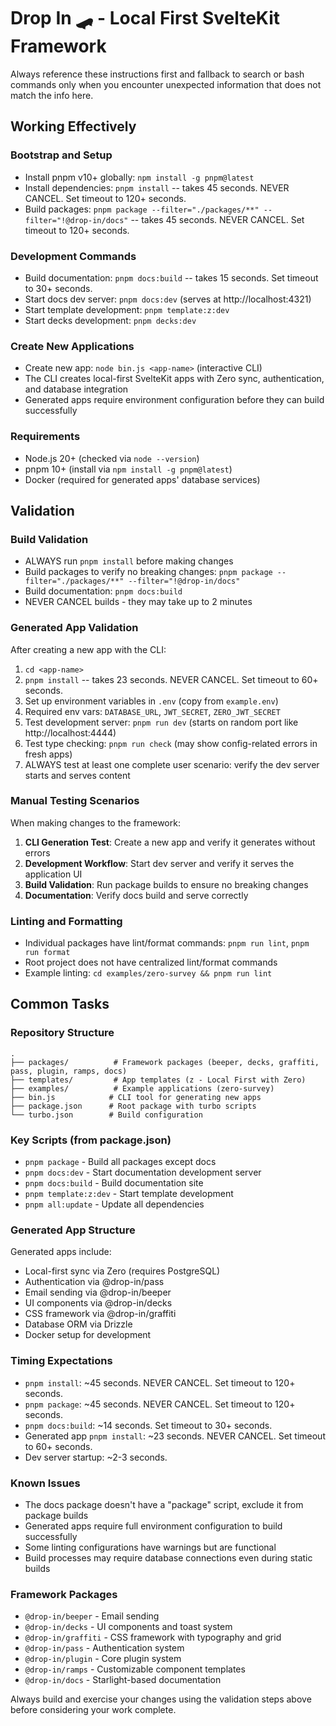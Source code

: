 # Drop In 🛹 - Local First SvelteKit Framework

Always reference these instructions first and fallback to search or bash commands only when you encounter unexpected information that does not match the info here.

## Working Effectively

### Bootstrap and Setup
- Install pnpm v10+ globally: `npm install -g pnpm@latest`
- Install dependencies: `pnpm install` -- takes 45 seconds. NEVER CANCEL. Set timeout to 120+ seconds.
- Build packages: `pnpm package --filter="./packages/**" --filter="!@drop-in/docs"` -- takes 45 seconds. NEVER CANCEL. Set timeout to 120+ seconds.

### Development Commands
- Build documentation: `pnpm docs:build` -- takes 15 seconds. Set timeout to 30+ seconds.
- Start docs dev server: `pnpm docs:dev` (serves at http://localhost:4321)
- Start template development: `pnpm template:z:dev` 
- Start decks development: `pnpm decks:dev`

### Create New Applications
- Create new app: `node bin.js <app-name>` (interactive CLI)
- The CLI creates local-first SvelteKit apps with Zero sync, authentication, and database integration
- Generated apps require environment configuration before they can build successfully

### Requirements
- Node.js 20+ (checked via `node --version`)
- pnpm 10+ (install via `npm install -g pnpm@latest`)
- Docker (required for generated apps' database services)

## Validation

### Build Validation
- ALWAYS run `pnpm install` before making changes
- Build packages to verify no breaking changes: `pnpm package --filter="./packages/**" --filter="!@drop-in/docs"`
- Build documentation: `pnpm docs:build`
- NEVER CANCEL builds - they may take up to 2 minutes

### Generated App Validation
After creating a new app with the CLI:
1. `cd <app-name>`
2. `pnpm install` -- takes 23 seconds. NEVER CANCEL. Set timeout to 60+ seconds.
3. Set up environment variables in `.env` (copy from `example.env`)
4. Required env vars: `DATABASE_URL`, `JWT_SECRET`, `ZERO_JWT_SECRET`
5. Test development server: `pnpm run dev` (starts on random port like http://localhost:4444)
6. Test type checking: `pnpm run check` (may show config-related errors in fresh apps)
7. ALWAYS test at least one complete user scenario: verify the dev server starts and serves content

### Manual Testing Scenarios
When making changes to the framework:
1. **CLI Generation Test**: Create a new app and verify it generates without errors
2. **Development Workflow**: Start dev server and verify it serves the application UI
3. **Build Validation**: Run package builds to ensure no breaking changes
4. **Documentation**: Verify docs build and serve correctly

### Linting and Formatting
- Individual packages have lint/format commands: `pnpm run lint`, `pnpm run format`
- Root project does not have centralized lint/format commands
- Example linting: `cd examples/zero-survey && pnpm run lint`

## Common Tasks

### Repository Structure
```
.
├── packages/          # Framework packages (beeper, decks, graffiti, pass, plugin, ramps, docs)
├── templates/         # App templates (z - Local First with Zero)
├── examples/          # Example applications (zero-survey)
├── bin.js            # CLI tool for generating new apps
├── package.json      # Root package with turbo scripts
└── turbo.json        # Build configuration
```

### Key Scripts (from package.json)
- `pnpm package` - Build all packages except docs
- `pnpm docs:dev` - Start documentation development server
- `pnpm docs:build` - Build documentation site  
- `pnpm template:z:dev` - Start template development
- `pnpm all:update` - Update all dependencies

### Generated App Structure
Generated apps include:
- Local-first sync via Zero (requires PostgreSQL)
- Authentication via @drop-in/pass
- Email sending via @drop-in/beeper  
- UI components via @drop-in/decks
- CSS framework via @drop-in/graffiti
- Database ORM via Drizzle
- Docker setup for development

### Timing Expectations
- `pnpm install`: ~45 seconds. NEVER CANCEL. Set timeout to 120+ seconds.
- `pnpm package`: ~45 seconds. NEVER CANCEL. Set timeout to 120+ seconds.
- `pnpm docs:build`: ~14 seconds. Set timeout to 30+ seconds.
- Generated app `pnpm install`: ~23 seconds. NEVER CANCEL. Set timeout to 60+ seconds.
- Dev server startup: ~2-3 seconds.

### Known Issues
- The docs package doesn't have a "package" script, exclude it from package builds
- Generated apps require full environment configuration to build successfully
- Some linting configurations have warnings but are functional
- Build processes may require database connections even during static builds

### Framework Packages
- `@drop-in/beeper` - Email sending
- `@drop-in/decks` - UI components and toast system
- `@drop-in/graffiti` - CSS framework with typography and grid
- `@drop-in/pass` - Authentication system
- `@drop-in/plugin` - Core plugin system
- `@drop-in/ramps` - Customizable component templates
- `@drop-in/docs` - Starlight-based documentation

Always build and exercise your changes using the validation steps above before considering your work complete.